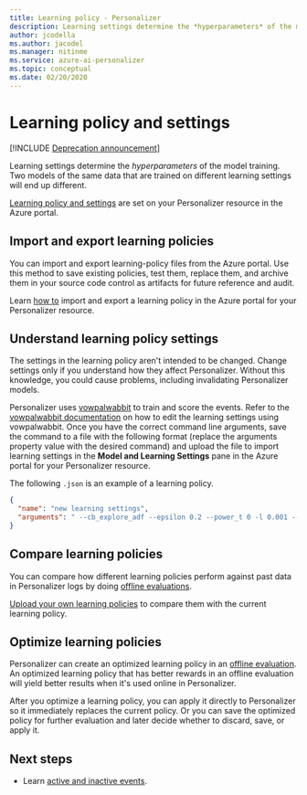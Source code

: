 ```yaml
---
title: Learning policy - Personalizer
description: Learning settings determine the *hyperparameters* of the model training. Two models of the same data that are trained on different learning settings will end up different.
author: jcodella
ms.author: jacodel
ms.manager: nitinme
ms.service: azure-ai-personalizer
ms.topic: conceptual
ms.date: 02/20/2020
---
```


# Learning policy and settings

[!INCLUDE [Deprecation announcement](includes/deprecation.md)]

Learning settings determine the *hyperparameters* of the model training. Two models of the same data that are trained on different learning settings will end up different.

[Learning policy and settings](how-to-settings.md#configure-rewards-for-the-feedback-loop) are set on your Personalizer resource in the Azure portal.

## Import and export learning policies

You can import and export learning-policy files from the Azure portal. Use this method to save existing policies, test them, replace them, and archive them in your source code control as artifacts for future reference and audit.

Learn [how to](how-to-manage-model.md#import-a-new-learning-policy) import and export a learning policy in the Azure portal for your Personalizer resource.

## Understand learning policy settings

The settings in the learning policy aren't intended to be changed. Change settings only if you understand how they affect Personalizer. Without this knowledge, you could cause problems, including invalidating Personalizer models.

Personalizer uses [vowpalwabbit](https://github.com/VowpalWabbit) to train and score the events. Refer to the [vowpalwabbit documentation](https://vowpalwabbit.org/docs/vowpal_wabbit/python/9.6.0/command_line_args.html) on how to edit the learning settings using vowpalwabbit. Once you have the correct command line arguments, save the command to a file with the following format (replace the arguments property value with the desired command) and upload the file to import learning settings in the **Model and Learning Settings** pane in the Azure portal for your Personalizer resource.

The following `.json` is an example of a learning policy.

```json
{
  "name": "new learning settings",
  "arguments": " --cb_explore_adf --epsilon 0.2 --power_t 0 -l 0.001 --cb_type mtr -q ::"
}
```

## Compare learning policies

You can compare how different learning policies perform against past data in Personalizer logs by doing [offline evaluations](concepts-offline-evaluation.md).

[Upload your own learning policies](how-to-manage-model.md) to compare them with the current learning policy.

## Optimize learning policies

Personalizer can create an optimized learning policy in an [offline evaluation](how-to-offline-evaluation.md). An optimized learning policy that has better rewards in an offline evaluation will yield better results when it's used online in Personalizer.

After you optimize a learning policy, you can apply it directly to Personalizer so it immediately replaces the current policy. Or you can save the optimized policy for further evaluation and later decide whether to discard, save, or apply it.

## Next steps

* Learn [active and inactive events](concept-active-inactive-events.md).
